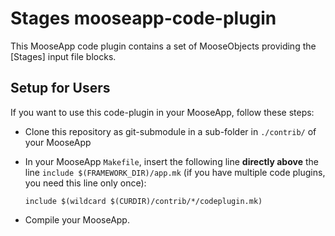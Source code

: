 # Stages mooseapp-code-plugin

This MooseApp code plugin contains a set of MooseObjects providing the [Stages] input file blocks.


## Setup for Users

If you want to use this code-plugin in your MooseApp, follow these steps:

- Clone this repository as git-submodule in a sub-folder in `./contrib/` of your MooseApp

- In your MooseApp `Makefile`, insert the following line **directly above** the line `include $(FRAMEWORK_DIR)/app.mk` (if you have multiple code plugins, you need this line only once):
  ```
  include $(wildcard $(CURDIR)/contrib/*/codeplugin.mk)
  ```

- Compile your MooseApp.
